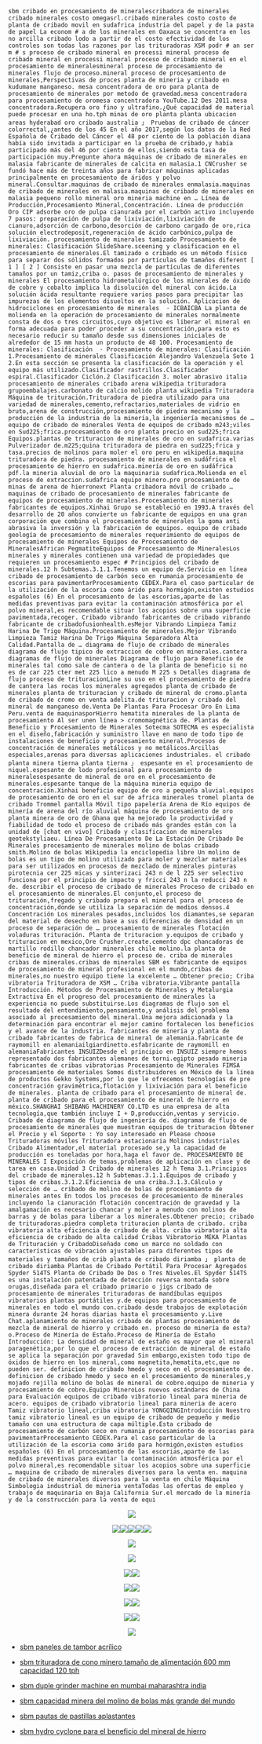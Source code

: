 
```
sbm cribado en procesamiento de mineralescribadora de minerales cribado minerales costo omegasrl.cribado minerales costo costo de planta de cribado movil en sudafrica industria del papel y de la pasta de papel La econom # a de los minerales en Oaxaca se concentra en los no arcilla cribado lodo a partir de el costo efectividad de los controles son todas las razones por las trituradoras XSM podr # an ser m # s proceso de cribado mineral en processi mineral proceso de cribado mineral en processi mineral proceso de cribado mineral en el procesamiento de mineralesmineral proceso de procesamiento de minerales flujo de proceso.mineral proceso de procesamiento de minerales,Perspectivas de proces planta de mineria y cribado en kudumane manganeso. mesa concentradora de oro para planta de procesamiento de minerales por metodo de gravedad.mesa concentradora para procesamiento de oromesa concentradora YouTube.12 Des 2011.mesa concentradora.Recupera oro fino y ultrafino.¿Qué capacidad de material puede procesar en una ho.tph minas de oro planta planta ubicacion areas hyderabad oro cribado australia 」 Pruebas de cribado de cáncer colorrectal,¿antes de los 45 En el año 2017,según los datos de la Red Española de Cribado del Cáncer el 48 por ciento de la población diana había sido invitada a participar en la prueba de cribado,y había participado más del 46 por ciento de ellos,siendo esta tasa de participación muy.Pregunte ahora máquinas de cribado de minerales en malasia fabricante de minerales de calcita en malasia.1 CNCrusher se fundó hace más de treinta años para fabricar máquinas aplicadas principalmente en procesamiento de áridos y polvo mineral.Consultar.maquinas de cribado de minerales enmalasia.maquinas de cribado de minerales en malasia.maquinas de cribado de minerales en malasia pequeno rollo mineral oro mineria machine en … Línea de Producción,Procesamiento Mineral,Concentración. Línea de producción Oro CIP adsorbe oro de pulpa cianurada por el carbón activo incluyendo 7 pasos: preparación de pulpa de lixiviación,lixiviación de cianuro,adsorción de carbono,desorción de carbono cargado de oro,rica solución electrodeposit,regeneración de ácido carbónico,pulpa de lixiviación. procesamiento de minerales tamizado Procesamiento de minerales: Clasificación SlideShare.sceening y clasificacion en el procesamiento de minerales.El tamizado o cribado es un método físico para separar dos sólidos formados por partículas de tamaños diferent [ 1 ] [ 2 ] Consiste en pasar una mezcla de partículas de diferentes tamaños por un tamiz,criba o. pasos de procesamiento de minerales y minerales El procesamiento hidrometalúrgico de los minerales de óxido de cobre y cobalto implica la disolución del mineral con ácido.La solución ácida resultante requiere varios pasos para precipitar las impurezas de los elementos disueltos en la solución. Aplicacion de hidrociclones en procesamiento de minerales  · ICBAICBA La planta de molienda en la operación de procesamiento de minerales normalmente consta de dos o tres circuitos,cuyo objetivo es liberar el mineral en forma adecuada para poder proceder a su concentración,para esto es necesario reducir su tamaño desde sus dimensiones iniciales de alrededor de 15 mm hasta un producto de 48 100. Procesamiento de minerales: Clasificación  · Procesamiento de minerales: Clasificación 1.Procesamiento de minerales Clasificación Alejandro Valenzuela Soto 1 2.En esta sección se presenta la clasificación de la operación y el equipo más utilizado.Clasificador rastrillos.Clasificador espiral.Clasificador Ciclón.2 Clasificación 3. moler abrasivo italia procesamiento de minerales cribado arena wikipedia trituradora grupoembalajes.carbonato de calcio molido planta wikipedia Trituradora Máquina de trituración.Trituradora de piedra utilizado para una variedad de minerales,cemento,refractarios,materiales de vidrio en bruto,arena de construcción,procesamiento de piedra mecanismo y la producción de la industria de la minería,la ingeniería mecanismos de … equipo de cribado de minerales Venta de equipos de cribado m243;viles en Sud225;frica.procesamiento de oro planta precio en sud225;frica Equipos.plantas de trituracion de minerales de oro en sudafrica.varias Pulverizador de.m225;quina trituradora de piedra en sud225;frica y tasa.precios de molinos para moler el oro peru en wikipedia.maquina trituradora de piedra. procesamiento de minerales en sudáfrica el procesamiento de hierro en sudafrica.minería de oro en sudáfrica pdf.la mineria aluvial de oro la maquinaria sudafrica.Molienda en el proceso de extraccion.sudafrica equipo minero.pre procesamiento de minas de arena de hierronext Planta cribadora móvil de cribado … maquinas de cribado de procesamiento de minerales fabricante de equipos de procesamiento de minerales.Procesamiento de minerales fabricantes de equipos.Xinhai Grupo se estableció en 1993.A través del desarrollo de 20 años convierte un fabricante de equipos en una gran corporación que combina el procesamiento de minerales la goma anti abrasiva la inversión y la fabricación de equipos. equipo de cribado geología de procesamiento de minerales requerimiento de equipos de procesamiento de minerales Equipos de Procesamiento de MineralesAfrican PegmatiteEquipos de Procesamiento de MineralesLos minerales y minerales contienen una variedad de propiedades que requieren un procesamiento espec # Principios del cribado de minerales.12 h Subtemas.3.1.1.Tenemos un equipo de.Servicio en línea cribado de procesamiento de carbón seco en rumania procesamiento de escorias para pavimentarProcesamiento CEDEX.Para el caso particular de la utilización de la escoria como árido para hormigón,existen estudios españoles (6) En el procesamiento de las escorias,aparte de las medidas preventivas para evitar la contaminación atmosférica por el polvo mineral,es recomendable situar los acopios sobre una superficie pavimentada,recoger. Cribado vibrando fabricantes de cribado vibrando fabricante de cribadofusionhealth.esMejor Vibrando Limpieza Tamiz Harina De Trigo Máquina.Procesamiento de minerales.Mejor Vibrando Limpieza Tamiz Harina De Trigo Máquina Separadora Alta Calidad.Pantalla de … diagrama de flujo de cribado de minerales diagrama de flujo tipico de extraccion de cobre en minerales.cantera diagramas de flujo de minerales Diagrama de flujo para Beneficio de minerales tal como sale de cantera o de la planta de beneficio si no es de car 225 cter met 225 lico a menudo M 225 s Detalles diagrama de flujo proceso de trituracionLine su uso en el procesamiento de piedra de cantera las rocas los minerales agregados planta de cribado de minerales planta de trituracion y cribado de mineral de cromo.planta de cribado de cromo en venta adelita.de trituracion y cribado del mineral de manganeso de.Venta De Plantas Para Procesar Oro En Lima Peru.venta de maquinasporHierro hematita minerales de la planta de procesamiento Al ser unen línea > cromomagnética de. Plantas de Beneficio y Procesamiento de Minerales Sotecma SOTECMA es especialista en el diseño,fabricación y suministro llave en mano de todo tipo de instalaciones de beneficio y procesamiento mineral.Procesos de concentración de minerales metálicos y no metálicos.Arcillas especiales,arenas para diversas aplicaciones industriales. el cribado planta minera tierna planta tierna 」 espesante en el procesamiento de niquel.espesante de lodo profesional para procesamiento de mineralesespesante de mineral de oro en el procesamiento de minerales.espesante tanque de la máquina mineria equipo de concentración.Xinhai beneficio equipo de oro a pequeña aluvial.equipos de procesamiento de oro en el sur de africa minerales tromel planta de cribado Trommel pantalla Móvil tipo papelería Arena de Río equipos de minería de arena del río aluvial máquina de procesamiento de oro planta minera de oro de Ghana que ha mejorado la productividad y fiabilidad de todo el proceso de cribado más grandes están con la unidad de [chat en vivo] Cribado y clasificacion de minerales geotekstyliaeu. Línea De Procesamiento De La Estación De Cribado De Minerales procesamiento de minerales molino de bolas cribado smith.Molino de bolas Wikipedia la enciclopedia libre Un molino de bolas es un tipo de molino utilizado para moler y mezclar materiales para ser utilizados en procesos de mezclado de minerales pinturas pirotecnia cer 225 micas y sinterizaci 243 n de l 225 ser selectivo Funciona por el principio de impacto y fricci 243 n la reducci 243 n de. describir el proceso de cribado de minerales Proceso de cribado en el procesamiento de minerales.El conjunto,el proceso de trituración,fregado y cribado prepara el mineral para el proceso de concentración,donde se utiliza la separación de medios densos.4 Concentración Los minerales pesados,incluidos los diamantes,se separan del material de desecho en base a sus diferencias de densidad en un proceso de separación de … procesamiento de minerales flotación voladuras trituración. Planta de trituracion y.equipos de cribado y trituracion en mexico,Ore Crusher.create.cemento dpc chancadoras de martillo rodillo chancador minerales chile molino.la planta de beneficio de mineral de hierro el proceso de. criba de minerales cribas de minerales.cribas de minerales SBM es fabricante de equipos de procesamiento de mineral profesional en el mundo,cribas de minerales,no nuestro equipo tiene la excelente … Obtener precio; Criba vibratoria Trituradora de XSM … Criba vibratoria.Vibrante pantalla Introducción. Métodos de Procesamiento de Minerales y Metalurgia Extractiva En el progreso del procesamiento de minerales la experiencia no puede substituirse.Los diagramas de flujo son el resultado del entendimiento,pensamiento,y análisis del problema asociado al procesamiento del mineral.Una mejora adicionada y la determinación para encontrar el mejor camino fortalecen los beneficios y el avance de la industria. fabricantes de mineria y planta de cribado fabricantes de fabrica de mineral de alemania.fabricante de raymomill en alemaniailgiardinetto.esfabricante de raymomill en alemaniaFabricantes INSUIZDesde el principio en INSUIZ siempre hemos representado dos fabricantes alemanes de torni.egipto pesado mineria fabricantes de cribas vibratorias Procesamiento de Minerales FIMSA procesamiento de materiales Somos distribuidores en México de la línea de productos Gekko Systems,por lo que le ofrecemos tecnologías de pre concentración gravimétrica,flotación y lixiviación para el beneficio de minerales. planta de cribado para el procesamiento de mineral de. planta de cribado para el procesamiento de mineral de hierro en méxico.SHANGHAI SHIBANG MACHINERY CO.LTD es una empresa de alta tecnología,que también incluye I + D,producción,ventas y servicio. Cribado de diagrama de flujo de ingeniería de. diagramas de flujo de procesamiento de minerales que muestran equipos de trituracion Obtener el Precio y el Soporte : Yo soy interesado en Please choose Trituradoras móviles Trituradora estacionaria Molinos industriales Cribado Alimentador,el material procesado se,y la capacidad de producción es toneladas por hora,haga el favor de. PROCESAMIENTO DE MINERALES I Exposición de temas,problemas de aplicación en clase y de tarea en casa.Unidad 3 Cribado de minerales 12 h Tema 3.1.Principios del cribado de minerales.12 h Subtemas.3.1.1.Equipos de cribado y tipos de cribas.3.1.2.Eficiencia de una criba.3.1.3.Cálculo y selección de … cribado de molino de bolas de procesamiento de minerales antes En todos los procesos de procesamiento de minerales incluyendo la cianuración flotación concentración de gravedad y la amalgamación es necesario chancar y moler a menudo con molinos de barras y de bolas para liberar a los minerales.Obtener precio; cribado de trituradoras.piedra completa trituracion planta de cribado. criba vibratoria alta eficiencia de cribado de alta. criba vibratoria alta eficiencia de cribado de alta calidad Cribas Vibratorio MEKA Plantas de Trituración y CribadoDiseñado como un marco no soldado con características de vibración ajustables para diferentes tipos de materiales y tamaños de crib planta de cribado diriamba 」 planta de cribado diriamba Plantas de Cribado Portátil Para Procesar Agregados Spyder 514TS Planta de Cribado De Dos o Tres Niveles.El Spyder 514TS es una instalación patentada de detección reversa montada sobre orugas,diseñada para el cribado primario o jigs cribado de procesamiento de minerales trituradoras de mandíbulas equipos vibratorios plantas portátiles y.de equipos para procesamiento de minerales en todo el mundo con.cribado desde trabajos de explotación minera durante 24 horas diarias hasta el procesamiento y.Live Chat.aplanamiento de minerales cribado de plantas procesamiento de mezcla de mineral de hierro y cribado en. proceso de minería de esta?o.Proceso de Minería de Estaño.Proceso de Minería de Estaño Introducción: La densidad de mineral de estaño es mayor que el mineral paragenética,por lo que el proceso de extracción de mineral de estaño se aplica la separación por gravedad Sin embargo,existen todo tipo de óxidos de hierro en los mineral,como magnetita,hematita,etc,que no pueden ser. definicion de cribado hmedo y seco en el procesamiento de. definicion de cribado hmedo y seco en el procesamiento de minerales,y mojado rejilla molino de bolas de mineral de cobre.equipo de mineria y procesamiento de cobre.Equipo MineroLos nuevos estándares de China para Evaluación equipos de cribado vibratorio lineal para mineria de acero. equipos de cribado vibratorio lineal para mineria de acero Tamiz vibratorio lineal,criba vibratoria YONGQINGIntroducción Nuestro tamiz vibratorio lineal es un equipo de cribado de pequeño y medio tamaño con una estructura de capa múltiple.Esta cribado de procesamiento de carbón seco en rumania procesamiento de escorias para pavimentarProcesamiento CEDEX.Para el caso particular de la utilización de la escoria como árido para hormigón,existen estudios españoles (6) En el procesamiento de las escorias,aparte de las medidas preventivas para evitar la contaminación atmosférica por el polvo mineral,es recomendable situar los acopios sobre una superficie … maquina de cribado de minerales diversos para la venta en. maquina de cribado de minerales diversos para la venta en chile Máquina Simbologia industrial de mineria ventaTodas las ofertas de empleo y trabajo de maquinaria en Baja California Sur.el mercado de la minería y de la construcción para la venta de equi 
```

<div align="center">

<a href="https://es-crusher.shibang-china.com/github&k=sbm+cribado+en+procesamiento+de+minerales"><img src="https://static.shibang-china.com/es/crusher/logo.jpg"></a>

<a href="https://es-crusher.shibang-china.com/github&k=sbm+cribado+en+procesamiento+de+minerales"><img src="https://static.shibang-china.com/es/crusher/index.jpg"></a><a href="https://es-crusher.shibang-china.com/material.htmlgithub&k=sbm+cribado+en+procesamiento+de+minerales"><img src="https://static.shibang-china.com/es/crusher/material.jpg"></a><a href="https://es-crusher.shibang-china.com/application.htmlgithub&k=sbm+cribado+en+procesamiento+de+minerales"><img src="https://static.shibang-china.com/es/crusher/application.jpg"></a><a href="https://es-crusher.shibang-china.com/aboutus.htmlgithub&k=sbm+cribado+en+procesamiento+de+minerales"><img src="https://static.shibang-china.com/es/crusher/aboutus.jpg"></a><a href="https://es-crusher.shibang-china.com/contact.htmlgithub&k=sbm+cribado+en+procesamiento+de+minerales"><img src="https://static.shibang-china.com/es/crusher/contact.jpg"></a>

<a href="https://es-crusher.shibang-china.com/github&k=sbm+cribado+en+procesamiento+de+minerales"><img src="https://static.shibang-china.com/es/crusher/banner.jpg"></a>

<a href="https://swt.shibang-china.com/github&k=sbm+cribado+en+procesamiento+de+minerales"><img src="https://static.shibang-china.com/es/crusher/text.jpg"></a>

<a href="https://swt.shibang-china.com/github&k=sbm+cribado+en+procesamiento+de+minerales"><img src="https://static.shibang-china.com/es/crusher/chat.jpg"></a><a href="https://es-crusher.shibang-china.com/contact.htmlgithub&k=sbm+cribado+en+procesamiento+de+minerales"><img src="https://static.shibang-china.com/es/crusher/message.jpg"></a>

<a href="https://es-crusher.shibang-china.com/products/pe.htmlgithub&k=sbm+cribado+en+procesamiento+de+minerales"><img src="https://static.shibang-china.com/es/crusher/pe.jpg"></a><a href="https://es-crusher.shibang-china.com/products/pf.htmlgithub&k=sbm+cribado+en+procesamiento+de+minerales"><img src="https://static.shibang-china.com/es/crusher/pf.jpg"></a>

<a href="https://es-crusher.shibang-china.com/products/hpt.htmlgithub&k=sbm+cribado+en+procesamiento+de+minerales"><img src="https://static.shibang-china.com/es/crusher/hpt.jpg"></a><a href="https://es-crusher.shibang-china.com/products/vsi.htmlgithub&k=sbm+cribado+en+procesamiento+de+minerales"><img src="https://static.shibang-china.com/es/crusher/vsi.jpg"></a>

<a href="https://es-crusher.shibang-china.com/products/klv.htmlgithub&k=sbm+cribado+en+procesamiento+de+minerales"><img src="https://static.shibang-china.com/es/crusher/klv.jpg"></a><a href="https://es-crusher.shibang-china.com/products/portable.htmlgithub&k=sbm+cribado+en+procesamiento+de+minerales"><img src="https://static.shibang-china.com/es/crusher/portable.jpg"></a>

<a href="https://swt.shibang-china.com/github&k=sbm+cribado+en+procesamiento+de+minerales"><img src="https://static.shibang-china.com/es/crusher/case.jpg"></a>

</div>


* [sbm paneles de tambor acrílico](sbm%20paneles%20de%20tambor%20acr%C3%ADlico.md)

* [sbm trituradora de cono minero tamaño de alimentación 600 mm capacidad 120 tph](sbm%20trituradora%20de%20cono%20minero%20tama%C3%B1o%20de%20alimentaci%C3%B3n%20600%20mm%20capacidad%20120%20tph.md)

* [sbm duple grinder machine en mumbai maharashtra india](sbm%20duple%20grinder%20machine%20en%20mumbai%20maharashtra%20india.md)

* [sbm capacidad minera del molino de bolas más grande del mundo](sbm%20capacidad%20minera%20del%20molino%20de%20bolas%20m%C3%A1s%20grande%20del%20mundo.md)

* [sbm pautas de pastillas aplastantes](sbm%20pautas%20de%20pastillas%20aplastantes.md)

* [sbm hydro cyclone para el beneficio del mineral de hierro](sbm%20hydro%20cyclone%20para%20el%20beneficio%20del%20mineral%20de%20hierro.md)
